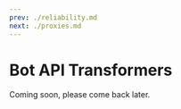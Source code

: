 ```yaml
---
prev: ./reliability.md
next: ./proxies.md
---
```


# Bot API Transformers

Coming soon, please come back later.
